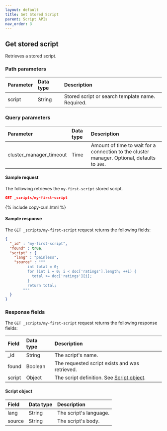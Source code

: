 ```yaml
---
layout: default
title: Get Stored Script
parent: Script APIs
nav_order: 3
---
```


## Get stored script

Retrieves a stored script.

### Path parameters

| Parameter | Data type | Description | 
:--- | :--- | :---
| script | String | Stored script or search template name. Required.|

### Query parameters

| Parameter | Data type | Description | 
:--- | :--- | :---
| cluster_manager_timeout | Time | Amount of time to wait for a connection to the cluster manager. Optional, defaults to `30s`. |

#### Sample request

The following retrieves the `my-first-script` stored script.

````json
GET _scripts/my-first-script
````
{% include copy-curl.html %}

#### Sample response

The `GET _scripts/my-first-script` request returns the following fields:

````json
{
  "_id" : "my-first-script",
  "found" : true,
  "script" : {
    "lang" : "painless",
    "source" : """
          int total = 0;
          for (int i = 0; i < doc['ratings'].length; ++i) {
            total += doc['ratings'][i];
          }
          return total;
        """
  }
}
````

### Response fields

The `GET _scripts/my-first-script` request returns the following response fields:

| Field | Data type | Description | 
:--- | :--- | :---
| _id | String | The script's name. |
| found | Boolean | The requested script exists and was retrieved. |
| script | Object | The script definition. See [Script object](#script-object).  |

#### Script object

| Field | Data type | Description | 
:--- | :--- | :---
| lang | String | The script's language. |
|  source | String | The script's body. |